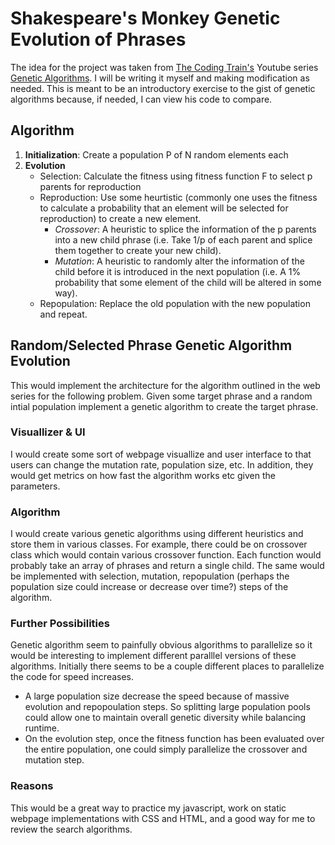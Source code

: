 # Shakespeare's Monkey Genetic Evolution of Phrases

The idea for the project was taken from [The Coding Train's][train] Youtube series [Genetic Algorithms][genAlg]. I will be writing it myself and making modification as needed. This is meant to be an introductory exercise to the gist of genetic algorithms because, if needed, I can view his code to compare.

## Algorithm
1. **Initialization**: Create a population P of N random elements each
2. **Evolution**
    - Selection: Calculate the fitness using fitness function F to select p parents for reproduction
    - Reproduction: Use some heurtistic (commonly one uses the fitness to calculate a probability that an element will be selected for reproduction) to create a new element.
        - *Crossover*: A heuristic to splice the information of the p parents into a new child phrase
        (i.e. Take 1/p of each parent and splice them together to create your new child).
        - *Mutation*: A heuristic to randomly alter the information of the child before it is introduced in the next population (i.e. A 1% probability that some element of the child will be altered in some way).
    - Repopulation: Replace the old population with the new population and repeat.

## Random/Selected Phrase Genetic Algorithm Evolution

This would implement the architecture for the algorithm outlined in the web series for the following problem. Given some target phrase and a random intial population implement a genetic algorithm to create the target phrase.

### Visuallizer & UI
I would create some sort of webpage visuallize and user interface to that users can change the mutation rate, population size, etc. In addition, they would get metrics on how fast the algorithm works etc given the parameters.

### Algorithm
I would create various genetic algorithms using different heuristics and store them in various classes. For example, there could be on crossover class which would contain various crossover function. Each function would probably take an array of phrases and return a single child. The same would be implemented with selection, mutation, repopulation (perhaps the population size could increase or decrease over time?) steps of the algorithm.

### Further Possibilities
Genetic algorithm seem to painfully obvious algorithms to parallelize so it would be interesting to implement different paralllel versions of these algorithms. Initially there seems to be a couple different places to parallelize the code for speed increases.
- A large population size decrease the speed because of massive evolution and repopoulation steps. So splitting large population pools could allow one to maintain overall genetic diversity while balancing runtime.
- On the evolution step, once the fitness function has been evaluated over the entire population, one could simply parallelize the crossover and mutation step.

### Reasons
This would be a great way to practice my javascript, work on static webpage implementations with CSS and HTML, and a good way for me to review the search algorithms.


[train]: https://www.youtube.com/channel/UCvjgXvBlbQiydffZU7m1_aw
[genAlg]: https://www.youtube.com/playlist?list=PLRqwX-V7Uu6bw4n02JP28QDuUdNi3EXxJ


